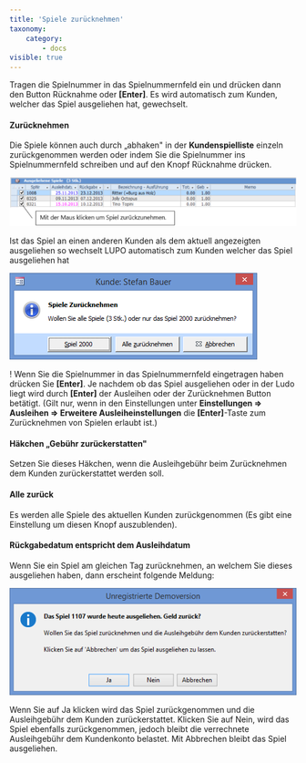 ```yaml
---
title: 'Spiele zurücknehmen'
taxonomy:
    category:
        - docs
visible: true
---
```


Tragen die Spielnummer in das Spielnummernfeld ein und drücken dann den Button <span class="btn"> Rücknahme</span> oder **[Enter]**. Es wird automatisch zum Kunden, welcher das Spiel ausgeliehen hat, gewechselt.

#### Zurücknehmen

Die Spiele können auch durch „abhaken" in der **Kundenspielliste** einzeln zurückgenommen werden oder indem Sie die Spielnummer ins Spielnummernfeld schreiben und auf den Knopf Rücknahme drücken.

![spiele-zuruecknehmen](../../images/spiele-zuruecknehmen.png)

Ist das Spiel an einen anderen Kunden als dem aktuell angezeigten ausgeliehen so wechselt LUPO automatisch zum Kunden welcher das Spiel ausgeliehen hat

![spielruecknahme-auswahl](../../images/spielruecknahme-auswahl.png)

  
! Wenn Sie die Spielnummer in das Spielnummernfeld eingetragen haben drücken Sie **[Enter]**. Je nachdem ob das Spiel ausgeliehen oder in der Ludo liegt wird durch **[Enter]** der Ausleihen oder der Zurücknehmen Button betätigt. (Gilt nur, wenn in den Einstellungen unter **Einstellungen => Ausleihen => Erweitere Ausleiheinstellungen** die **[Enter]**-Taste zum Zurücknehmen von Spielen erlaubt ist.)

#### Häkchen „Gebühr zurückerstatten"

Setzen Sie dieses Häkchen, wenn die Ausleihgebühr beim Zurücknehmen dem Kunden zurückerstattet werden soll.

#### Alle zurück

Es werden alle Spiele des aktuellen Kunden zurückgenommen (Es gibt eine Einstellung um diesen Knopf auszublenden).

#### Rückgabedatum entspricht dem Ausleihdatum

Wenn Sie ein Spiel am gleichen Tag zurücknehmen, an welchem Sie dieses ausgeliehen haben, dann erscheint folgende Meldung:

![ausleihgebuehr-zurueckerstatten](../../images/ausleihgebuehr-zurueckerstatten.png)

Wenn Sie auf Ja klicken wird das Spiel zurückgenommen und die Ausleihgebühr dem Kunden zurückerstattet. Klicken Sie auf Nein, wird das Spiel ebenfalls zurückgenommen, jedoch bleibt die verrechnete Ausleihgebühr dem Kundenkonto belastet. Mit Abbrechen bleibt das Spiel ausgeliehen.
